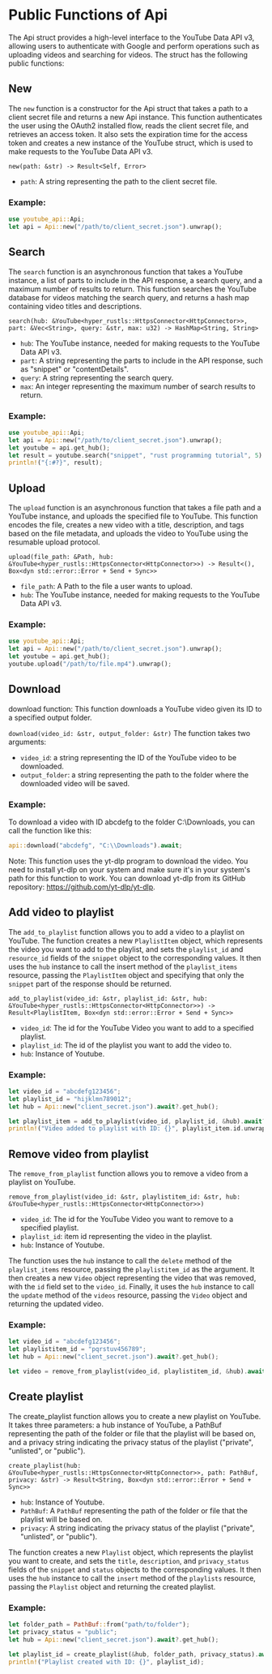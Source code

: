 


# Public Functions of Api
The Api struct provides a high-level interface to the YouTube Data API v3, allowing users to authenticate with Google and perform operations such as uploading videos and searching for videos. The struct has the following public functions:

##  New
The `new` function is a constructor for the Api struct that takes a path to a client secret file and returns a new Api instance. This function authenticates the user using the OAuth2 installed flow, reads the client secret file, and retrieves an access token. It also sets the expiration time for the access token and creates a new instance of the YouTube struct, which is used to make requests to the YouTube Data API v3.

`new(path: &str) -> Result<Self, Error>`

- `path`: A string representing the path to the client secret file.

### Example:
```rust
use youtube_api::Api;
let api = Api::new("/path/to/client_secret.json").unwrap();
```

## Search
The `search` function is an asynchronous function that takes a YouTube instance, a list of parts to include in the API response, a search query, and a maximum number of results to return. This function searches the YouTube database for videos matching the search query, and returns a hash map containing video titles and descriptions.

`search(hub: &YouTube<hyper_rustls::HttpsConnector<HttpConnector>>, part: &Vec<String>, query: &str, max: u32) -> HashMap<String, String>`

- `hub`: The YouTube instance, needed for making requests to the YouTube Data API v3.
- `part`: A string representing the parts to include in the API response, such as "snippet" or "contentDetails".
- `query`: A string representing the search query.
- `max`: An integer representing the maximum number of search results to return.
### Example:
```rust
use youtube_api::Api;
let api = Api::new("/path/to/client_secret.json").unwrap();
let youtube = api.get_hub();
let result = youtube.search("snippet", "rust programming tutorial", 5).unwrap();
println!("{:#?}", result);
```
## Upload
The `upload` function is an asynchronous function that takes a file path and a YouTube instance, and uploads the specified file to YouTube. This function encodes the file, creates a new video with a title, description, and tags based on the file metadata, and uploads the video to YouTube using the resumable upload protocol.

`upload(file_path: &Path, hub: &YouTube<hyper_rustls::HttpsConnector<HttpConnector>>) -> Result<(), Box<dyn std::error::Error + Send + Sync>>`

- `file_path`: A Path to the file a user wants to upload.
- `hub`: The YouTube instance, needed for making requests to the YouTube Data API v3.
### Example:
```rust
use youtube_api::Api;
let api = Api::new("/path/to/client_secret.json").unwrap();
let youtube = api.get_hub();
youtube.upload("/path/to/file.mp4").unwrap();
```

## Download
download function: This function downloads a YouTube video given its ID to a specified output folder. 

`download(video_id: &str, output_folder: &str)`
The function takes two arguments:

- `video_id`: a string representing the ID of the YouTube video to be downloaded.
- `output_folder`: a string representing the path to the folder where the downloaded video will be saved.

### Example: 
To download a video with ID abcdefg to the folder C:\Downloads, you can call the function like this:

```rust
api::download("abcdefg", "C:\\Downloads").await;
```

Note: This function uses the yt-dlp program to download the video. You need to install yt-dlp on your system and make sure it's in your system's path for this function to work. You can download yt-dlp from its GitHub repository: https://github.com/yt-dlp/yt-dlp.

## Add video to playlist
The `add_to_playlist` function allows you to add a video to a playlist on YouTube. The function creates a new `PlaylistItem` object, which represents the video you want to add to the playlist, and sets the `playlist_id` and `resource_id` fields of the `snippet` object to the corresponding values. It then uses the `hub` instance to call the insert method of the `playlist_items` resource, passing the `PlaylistItem` object and specifying that only the `snippet` part of the response should be returned.

`add_to_playlist(video_id: &str, playlist_id: &str, hub: &YouTube<hyper_rustls::HttpsConnector<HttpConnector>>) -> Result<PlaylistItem, Box<dyn std::error::Error + Send + Sync>>`

- `video_id`: The id for the YouTube Video you want to add to a specified playlist.
- `playlist_id`: The id of the playlist you want to add the video to.
- `hub`: Instance of Youtube.
### Example: 
```rust
let video_id = "abcdefg123456";
let playlist_id = "hijklmn789012";
let hub = Api::new("client_secret.json").await?.get_hub();

let playlist_item = add_to_playlist(video_id, playlist_id, &hub).await?;
println!("Video added to playlist with ID: {}", playlist_item.id.unwrap());
```
## Remove video from playlist
The `remove_from_playlist` function allows you to remove a video from a playlist on YouTube. 

`remove_from_playlist(video_id: &str, playlistitem_id: &str, hub: &YouTube<hyper_rustls::HttpsConnector<HttpConnector>>)`

- `video_id`: The id for the YouTube Video you want to remove to a specified playlist.
- `playlist_id`: item id representing the video in the playlist.
- `hub`: Instance of Youtube.

The function uses the `hub` instance to call the `delete` method of the `playlist_items` resource, passing the `playlistitem_id` as the argument. It then creates a new `Video` object representing the video that was removed, with the `id` field set to the `video_id`. Finally, it uses the `hub` instance to call the `update` method of the `videos` resource, passing the `Video` object and returning the updated video.
### Example: 
```rust
let video_id = "abcdefg123456";
let playlistitem_id = "pqrstuv456789";
let hub = Api::new("client_secret.json").await?.get_hub();

let video = remove_from_playlist(video_id, playlistitem_id, &hub).await?;
```

## Create playlist
The create_playlist function allows you to create a new playlist on YouTube. It takes three parameters: a hub instance of YouTube, a PathBuf representing the path of the folder or file that the playlist will be based on, and a privacy string indicating the privacy status of the playlist ("private", "unlisted", or "public").

`create_playlist(hub: &YouTube<hyper_rustls::HttpsConnector<HttpConnector>>, path: PathBuf, privacy: &str) -> Result<String, Box<dyn std::error::Error + Send + Sync>>`
- `hub`: Instance of Youtube.
- `PathBuf`: A `PathBuf` representing the path of the folder or file that the playlist will be based on.
- `privacy`: A string indicating the privacy status of the playlist ("private", "unlisted", or "public").


The function creates a new `Playlist` object, which represents the playlist you want to create, and sets the `title`, `description`, and `privacy_status` fields of the `snippet` and `status` objects to the corresponding values. It then uses the `hub` instance to call the `insert` method of the `playlists` resource, passing the `Playlist` object and returning the created playlist.
### Example: 
```rust
let folder_path = PathBuf::from("path/to/folder");
let privacy_status = "public";
let hub = Api::new("client_secret.json").await?.get_hub();

let playlist_id = create_playlist(&hub, folder_path, privacy_status).await?;
println!("Playlist created with ID: {}", playlist_id);
```